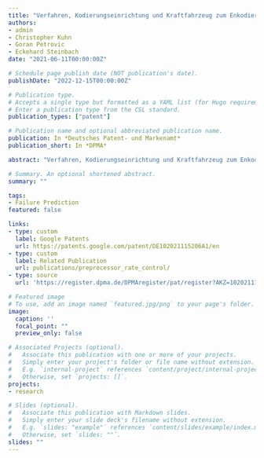 ```yaml
---
title: "Verfahren, Kodierungseinrichtung und Kraftfahrzeug zum Enkodieren mehrerer Videoströme in einen Gesamtvideostrom mittels eines einzigen Enkoders"
authors:
- admin
- Christopher Kuhn
- Goran Petrovic
- Eckehard Steinbach
date: "2021-06-11T00:00:00Z"

# Schedule page publish date (NOT publication's date).
publishDate: "2022-12-15T00:00:00Z"

# Publication type.
# Accepts a single type but formatted as a YAML list (for Hugo requirements).
# Enter a publication type from the CSL standard.
publication_types: ["patent"]

# Publication name and optional abbreviated publication name.
publication: In *Deutsches Patent- und Markenamt*
publication_short: In *DPMA*

abstract: "Verfahren, Kodierungseinrichtung und Kraftfahrzeug zum Enkodieren mehrerer Videoströme in einen Gesamtvideostrom mittels eines einzigen Enkoders"

# Summary. An optional shortened abstract.
summary: ""

tags:
- Failure Prediction
featured: false

links:
- type: custom
  label: Google Patents
  url: https://patents.google.com/patent/DE102021115206A1/en
- type: custom
  label: Related Publication
  url: publications/preprocessor_rate_control/
- type: source
  url: 'https://register.dpma.de/DPMAregister/pat/register?AKZ=1020211152062'

# Featured image
# To use, add an image named `featured.jpg/png` to your page's folder.
image:
  caption: ''
  focal_point: ""
  preview_only: false

# Associated Projects (optional).
#   Associate this publication with one or more of your projects.
#   Simply enter your project's folder or file name without extension.
#   E.g. `internal-project` references `content/project/internal-project/index.md`.
#   Otherwise, set `projects: []`.
projects:
- research

# Slides (optional).
#   Associate this publication with Markdown slides.
#   Simply enter your slide deck's filename without extension.
#   E.g. `slides: "example"` references `content/slides/example/index.md`.
#   Otherwise, set `slides: ""`.
slides: ""
---
```

